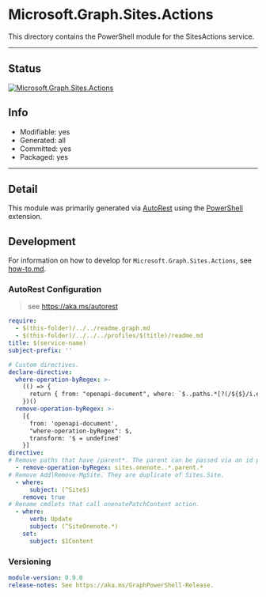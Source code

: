 <!-- region Generated -->
# Microsoft.Graph.Sites.Actions
This directory contains the PowerShell module for the SitesActions service.

---
## Status
[![Microsoft.Graph.Sites.Actions](https://img.shields.io/powershellgallery/v/Microsoft.Graph.Sites.Actions.svg?style=flat-square&label=Microsoft.Graph.Sites.Actions "Microsoft.Graph.Sites.Actions")](https://www.powershellgallery.com/packages/Microsoft.Graph.Sites.Actions/)

## Info
- Modifiable: yes
- Generated: all
- Committed: yes
- Packaged: yes

---
## Detail
This module was primarily generated via [AutoRest](https://github.com/Azure/autorest) using the [PowerShell](https://github.com/Azure/autorest.powershell) extension.

## Development
For information on how to develop for `Microsoft.Graph.Sites.Actions`, see [how-to.md](how-to.md).
<!-- endregion -->

### AutoRest Configuration

> see https://aka.ms/autorest

``` yaml
require:
  - $(this-folder)/../../readme.graph.md
  - $(this-folder)/../../../profiles/$(title)/readme.md
title: $(service-name)
subject-prefix: ''

# Custom directives.
declare-directive:
  where-operation-byRegex: >-
    (() => {
      return { from: "openapi-document", where: `$..paths.*[?(/${$}/i.exec(@.operationId))]` };
    })()
  remove-operation-byRegex: >-
    [{
      from: 'openapi-document',
      "where-operation-byRegex": $,
      transform: '$ = undefined'
    }]
directive:
# Remove paths that have /parent*. The parent can be passed via an id parameter.
  - remove-operation-byRegex: sites.onenote..*.parent.*
# Remove Add|Remove-MgSite. They are duplicate of Sites.Site.
  - where:
      subject: (^Site$)
    remove: true
# Rename cmdlets that call onenotePatchContent action.
  - where:
      verb: Update
      subject: (^SiteOnenote.*)
    set:
      subject: $1Content
```
### Versioning

``` yaml
module-version: 0.9.0
release-notes: See https://aka.ms/GraphPowerShell-Release.
```
